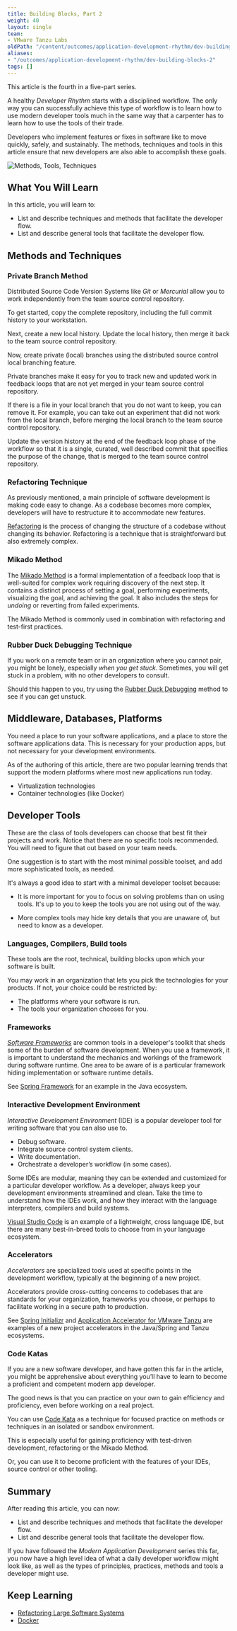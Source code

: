 ```yaml
---
title: Building Blocks, Part 2
weight: 40
layout: single
team:
- VMware Tanzu Labs
oldPath: "/content/outcomes/application-development-rhythm/dev-building-blocks-2.md"
aliases:
- "/outcomes/application-development-rhythm/dev-building-blocks-2"
tags: []
---
```

This article is the fourth in a five-part series.

A healthy *Developer Rhythm* starts with a disciplined workflow.
The only way you can successfully achieve this type of workflow
is to learn how to use modern developer tools much in the same
way that a carpenter has to learn how to use the tools of their trade.

Developers who implement features or fixes in software
like to move quickly, safely, and sustainably.
The methods, techniques and tools in this article ensure
that new developers are also able to accomplish these
goals.

![Methods, Tools, Techniques](/images/outcomes/application-development-rhythm/dev-building-blocks-tools.jpg)

## What You Will Learn

In this article, you will learn to:

- List and describe techniques and methods that facilitate the developer flow.
- List and describe general tools that facilitate the developer flow.

## Methods and Techniques

### Private Branch Method

Distributed Source Code Version Systems like *Git* or *Mercurial*
allow you to work independently from the team source control repository.

To get started, copy the complete repository,
including the full commit history to your workstation.

Next, create a new local history.
Update the local history,
then merge it back to the team source control repository.

Now, create private (local) branches using the distributed source control local
branching feature.

Private branches make it easy for you to track new
and updated work in feedback loops that are not yet
merged in your team source control repository.

If there is a file in your local branch that you do
not want to keep, you can remove it.
For example, you can take out an experiment that did not work from the
local branch,
before merging the local branch to the team source control repository.

Update the version history at the end of the
feedback loop phase of the workflow so that it is a single,
curated,
well described commit that specifies the purpose of the
change,
that is merged to the team source control repository.

### Refactoring Technique

As previously mentioned,
a main principle of software development is making code easy to change.
As a codebase becomes more complex,
developers will have to restructure it to accommodate new features.

[Refactoring](https://www.refactoring.com/) is the process of changing
the structure of a codebase without changing its behavior.
Refactoring is a technique that is straightforward but also
extremely complex.

### Mikado Method

The
[Mikado Method](https://www.methodsandtools.com/archive/mikado.php)
is a formal implementation of a feedback loop that is well-suited for
complex work requiring discovery of the next step.
It contains a distinct process of setting a goal,
performing experiments,
visualizing the goal,
and achieving the goal.
It also includes the steps for *undoing* or reverting from failed
experiments.

The Mikado Method is commonly used in combination with refactoring and
test-first practices.

### Rubber Duck Debugging Technique

If you work on a remote team or in an organization where you cannot pair,
you might be lonely,
especially *when you get stuck*.
Sometimes,
you will get stuck in a problem,
with no other developers to consult.

Should this happen to you, try using the
[Rubber Duck Debugging](https://rubberduckdebugging.com/)
method to see if you can get unstuck.

## Middleware, Databases, Platforms

You need a place to run your software applications,
and a place to store the software applications data.
This is necessary for your production apps,
but not necessary for your development environments.

As of the authoring of this article, there are
two popular learning trends that support the
modern platforms where most new applications
run today.

- Virtualization technologies
- Container technologies (like Docker)

## Developer Tools

These are the class of tools developers can choose that best fit their
projects and work.
Notice that there are no specific tools recommended.
You will need to figure that out based on your team needs.

One suggestion is to start with the most minimal possible toolset,
and add more sophisticated tools, as needed.

It's always a good idea to start with a minimal developer
toolset because:

-   It is more important for you to focus on solving problems
    than on using tools.
    It's up to you to keep the tools you are not using
    out of the way.

-   More complex tools may hide key details that you are
    unaware of, but need to know as a developer.

### Languages, Compilers, Build tools

These tools are the root, technical, building blocks upon which
your software is built.

You may work in an organization that lets you pick the
technologies for your products.
If not, your choice could be restricted by:

- The platforms where your software is run.
- The tools your organization chooses for you.

### Frameworks

*[Software Frameworks](https://en.wikipedia.org/wiki/Software*framework)*
are common tools in a developer's toolkit that sheds some of the burden of
software development.
When you use a framework,
it is important to understand the mechanics and workings
of the framework during software runtime.
One area to be aware of is a particular framework hiding
implementation or software runtime details.

See [Spring Framework](https://spring.io/projects/spring-framework) for an example in the Java ecosystem.

### Interactive Development Environment

*Interactive Development Environment* (IDE) is a popular
developer tool for writing software that you can also use to.

- Debug software.
- Integrate source control system clients.
- Write documentation.
- Orchestrate a developer’s workflow (in some cases).

Some IDEs are modular,
meaning they can be extended and customized for a particular developer
workflow.
As a developer, always keep your development environments streamlined and
clean.
Take the time to understand how the IDEs work,
and how they interact with the language interpreters,
compilers and build systems.

[Visual Studio Code](https://code.visualstudio.com/)
is an example of a lightweight,
cross language IDE,
but there are many best-in-breed tools to choose from in your language
ecosystem.

### Accelerators

*Accelerators* are specialized tools used at specific points in the
development workflow,
typically at the beginning of a new project.

Accelerators provide cross-cutting concerns to codebases
that are standards for your organization,
frameworks you choose,
or perhaps to facilitate working in a secure path to production.

See [Spring Initializr](https://start.spring.io/)
and [Application Accelerator for VMware Tanzu](https://docs.vmware.com/en/Application-Accelerator-for-VMware-Tanzu/index.html) are examples of a new project accelerators in the
Java/Spring and Tanzu ecosystems.

### Code Katas

If you are a new software developer,
and have gotten this far in the article,
you might be apprehensive about everything you’ll have to learn to
become a proficient and competent modern app developer.

The good news is that you can practice on your own to gain efficiency
and proficiency,
even before working on a real project.

You can use
[Code Kata](http://codekata.com/kata/codekata-intro/)
as a technique for focused practice on methods or techniques in an
isolated or sandbox environment.

This is especially useful for gaining proficiency with test-driven
development,
refactoring or the Mikado Method.

Or,
you can use it  to become proficient with the features of your IDEs,
source control or other tooling.

## Summary

After reading this article, you can now:

-   List and describe techniques and methods that facilitate the
    developer flow.
-   List and describe general tools that facilitate the developer
    flow.

If you have followed the *Modern Application Development* series this
far,
you now have a high level idea of what a daily developer workflow
might look like,
as well as the types of principles,
practices,
methods and tools a developer might use.

## Keep Learning

- [Refactoring Large Software Systems](http://www.methodsandtools.com/archive/archive.php?id=98)
- [Docker](https://docker.io)
